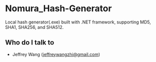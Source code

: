 # Nomura_Hash-Generator
Local hash generator(.exe) built with .NET framework, supporting MD5, SHA1, SHA256, and SHA512.
## Who do I talk to <a name = "author"></a>
- Jeffrey Wang (jeffreywangzhi@gmail.com)
